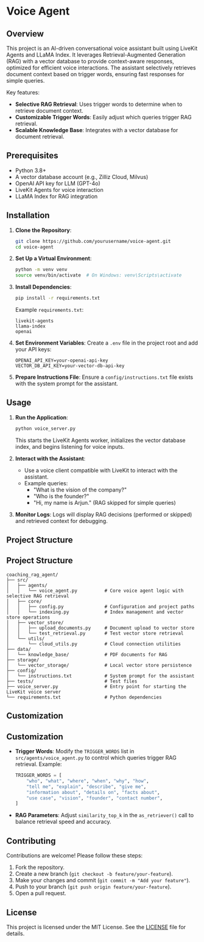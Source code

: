 # Voice Agent

## Overview
This project is an AI-driven conversational voice assistant built using LiveKit Agents and LLaMA Index. It leverages Retrieval-Augmented Generation (RAG) with a vector database to provide context-aware responses, optimized for efficient voice interactions. The assistant selectively retrieves document context based on trigger words, ensuring fast responses for simple queries.

Key features:
- **Selective RAG Retrieval**: Uses trigger words to determine when to retrieve document context.
- **Customizable Trigger Words**: Easily adjust which queries trigger RAG retrieval.
- **Scalable Knowledge Base**: Integrates with a vector database for document retrieval.

## Prerequisites
- Python 3.8+
- A vector database account (e.g., Zilliz Cloud, Milvus)
- OpenAI API key for LLM (GPT-4o)
- LiveKit Agents for voice interaction
- LLaMA Index for RAG integration

## Installation
1. **Clone the Repository**:
   ```bash
   git clone https://github.com/yourusername/voice-agent.git
   cd voice-agent
   ```

2. **Set Up a Virtual Environment**:
   ```bash
   python -m venv venv
   source venv/bin/activate  # On Windows: venv\Scripts\activate
   ```

3. **Install Dependencies**:
   ```bash
   pip install -r requirements.txt
   ```
   Example `requirements.txt`:
   ```
   livekit-agents
   llama-index
   openai
   ```

4. **Set Environment Variables**:
   Create a `.env` file in the project root and add your API keys:
   ```
   OPENAI_API_KEY=your-openai-api-key
   VECTOR_DB_API_KEY=your-vector-db-api-key
   ```

5. **Prepare Instructions File**:
   Ensure a `config/instructions.txt` file exists with the system prompt for the assistant.

## Usage
1. **Run the Application**:
   ```bash
   python voice_server.py
   ```
   This starts the LiveKit Agents worker, initializes the vector database index, and begins listening for voice inputs.

2. **Interact with the Assistant**:
   - Use a voice client compatible with LiveKit to interact with the assistant.
   - Example queries:
     - "What is the vision of the company?"
     - "Who is the founder?"
     - "Hi, my name is Arjun." (RAG skipped for simple queries)

3. **Monitor Logs**:
   Logs will display RAG decisions (performed or skipped) and retrieved context for debugging.

## Project Structure
## Project Structure
```
coaching_rag_agent/
├── src/
│   ├── agents/
│   │   └── voice_agent.py          # Core voice agent logic with selective RAG retrieval
│   ├── core/
│   │   ├── config.py               # Configuration and project paths
│   │   └── indexing.py             # Index management and vector store operations
│   ├── vector_store/
│   │   ├── upload_documents.py     # Document upload to vector store
│   │   └── test_retrieval.py       # Test vector store retrieval
│   └── utils/
│       └── cloud_utils.py          # Cloud connection utilities
├── data/
│   └── knowledge_base/             # PDF documents for RAG
├── storage/
│   └── vector_storage/             # Local vector store persistence
├── config/
│   └── instructions.txt            # System prompt for the assistant
├── tests/                          # Test files
├── voice_server.py                 # Entry point for starting the LiveKit voice server
└── requirements.txt                # Python dependencies
```

## Customization
## Customization
- **Trigger Words**: Modify the `TRIGGER_WORDS` list in `src/agents/voice_agent.py` to control which queries trigger RAG retrieval. Example:
  ```python
  TRIGGER_WORDS = [
      "who", "what", "where", "when", "why", "how",
      "tell me", "explain", "describe", "give me",
      "information about", "details on", "facts about",
      "use case", "vision", "founder", "contact number",
  ]
  ```
- **RAG Parameters**: Adjust `similarity_top_k` in the `as_retriever()` call to balance retrieval speed and accuracy.

## Contributing
Contributions are welcome! Please follow these steps:
1. Fork the repository.
2. Create a new branch (`git checkout -b feature/your-feature`).
3. Make your changes and commit (`git commit -m "Add your feature"`).
4. Push to your branch (`git push origin feature/your-feature`).
5. Open a pull request.

## License
This project is licensed under the MIT License. See the [LICENSE](LICENSE) file for details.